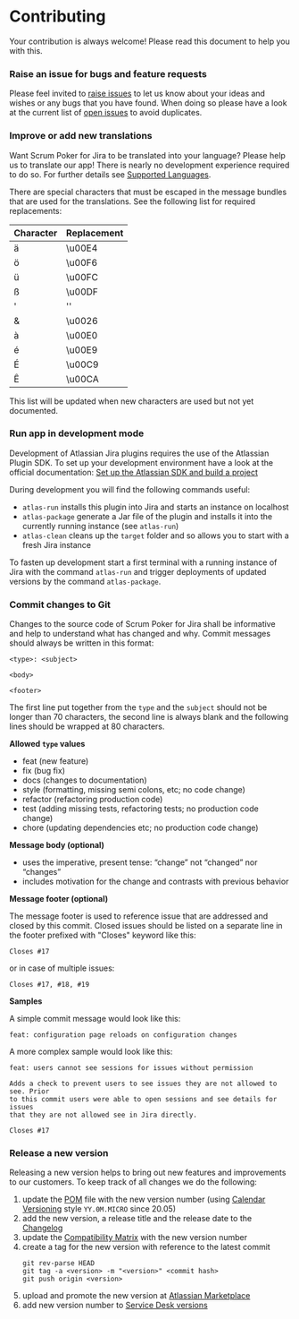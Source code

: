 Contributing
============

Your contribution is always welcome!
Please read this document to help you with this.

### Raise an issue for bugs and feature requests

Please feel invited to [raise issues](https://github.com/codescape/jira-scrum-poker/issues/new/choose) to let us know about your ideas and wishes or any bugs that you have found.
When doing so please have a look at the current list of [open issues](https://github.com/codescape/jira-scrum-poker/issues) to avoid duplicates.

### Improve or add new translations

Want Scrum Poker for Jira to be translated into your language?
Please help us to translate our app! There is nearly no development experience required to do so.
For further details see [Supported Languages](docs/supported-languages.md).

There are special characters that must be escaped in the message bundles that are used for the translations.
See the following list for required replacements:

| Character | Replacement |
|-----------|-------------|
| ä         | \u00E4      |
| ö         | \u00F6      |
| ü         | \u00FC      |
| ß         | \u00DF      |
| '         | ''          |
| &         | \u0026      |
| à         | \u00E0      |
| é         | \u00E9      |
| É         | \u00C9      |
| Ê         | \u00CA      |

This list will be updated when new characters are used but not yet documented.

### Run app in development mode

Development of Atlassian Jira plugins requires the use of the Atlassian Plugin SDK.
To set up your development environment have a look at the official documentation: 
[Set up the Atlassian SDK and build a project](https://developer.atlassian.com/docs/getting-started/set-up-the-atlassian-plugin-sdk-and-build-a-project) 

During development you will find the following commands useful:

* `atlas-run` installs this plugin into Jira and starts an instance on localhost
* `atlas-package` generate a Jar file of the plugin and installs it into the currently running instance (see `atlas-run`)
* `atlas-clean` cleans up the `target` folder and so allows you to start with a fresh Jira instance

To fasten up development start a first terminal with a running instance of Jira with the command `atlas-run` and trigger deployments of updated versions by the command `atlas-package`.

### Commit changes to Git

Changes to the source code of Scrum Poker for Jira shall be informative and help to understand what has changed and why.
Commit messages should always be written in this format:

    <type>: <subject>
    
    <body>
    
    <footer>

The first line put together from the `type` and the `subject` should not be longer than 70 characters, the second line is always blank and the following lines should be wrapped at 80 characters.

**Allowed `type` values**

* feat (new feature)
* fix (bug fix)
* docs (changes to documentation)
* style (formatting, missing semi colons, etc; no code change)
* refactor (refactoring production code)
* test (adding missing tests, refactoring tests; no production code change)
* chore (updating dependencies etc; no production code change)

**Message body (optional)**

* uses the imperative, present tense: “change” not “changed” nor “changes”
* includes motivation for the change and contrasts with previous behavior

**Message footer (optional)**

The message footer is used to reference issue that are addressed and closed by this commit.
Closed issues should be listed on a separate line in the footer prefixed with "Closes" keyword like this:

    Closes #17

or in case of multiple issues:

    Closes #17, #18, #19

**Samples**

A simple commit message would look like this:

    feat: configuration page reloads on configuration changes

A more complex sample would look like this:

    feat: users cannot see sessions for issues without permission
    
    Adds a check to prevent users to see issues they are not allowed to see. Prior
    to this commit users were able to open sessions and see details for issues
    that they are not allowed see in Jira directly.
    
    Closes #17

### Release a new version

Releasing a new version helps to bring out new features and improvements to our customers.
To keep track of all changes we do the following:

1. update the [POM](pom.xml) file with the new version number (using [Calendar Versioning](https://calver.org) style `YY.0M.MICRO` since 20.05)
1. add the new version, a release title and the release date to the [Changelog](docs/changelog.md)
1. update the [Compatibility Matrix](docs/compatibility-matrix.md) with the new version number
1. create a tag for the new version with reference to the latest commit
    ```
    git rev-parse HEAD
    git tag -a <version> -m "<version>" <commit hash>
    git push origin <version>
    ```
1. upload and promote the new version at [Atlassian Marketplace](https://marketplace.atlassian.com/manage/plugins/de.codescape.jira.plugins.scrum-poker/versions)
1. add new version number to [Service Desk versions](https://codescape.atlassian.net/plugins/servlet/project-config/SPSUP/administer-versions)
